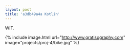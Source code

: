 ```yaml
---
layout: post
title: 'a3db49a4a Kotlin'
---
```


WIT.

{% include image.html url="http://www.gratisography.com" image="projects/proj-4/bike.jpg" %}
